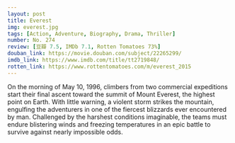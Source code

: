 ```yaml
---
layout: post 
title: Everest
img: everest.jpg
tags: [Action, Adventure, Biography, Drama, Thriller]
number: No. 274
review: [豆瓣 7.5, IMDb 7.1, Rotten Tomatoes 73%]
douban_link: https://movie.douban.com/subject/22265299/
imdb_link: https://www.imdb.com/title/tt2719848/
rotten_link: https://www.rottentomatoes.com/m/everest_2015
---
```


On the morning of May 10, 1996, climbers from two commercial expeditions start their final ascent toward the summit of Mount Everest, the highest point on Earth. With little warning, a violent storm strikes the mountain, engulfing the adventurers in one of the fiercest blizzards ever encountered by man. Challenged by the harshest conditions imaginable, the teams must endure blistering winds and freezing temperatures in an epic battle to survive against nearly impossible odds.